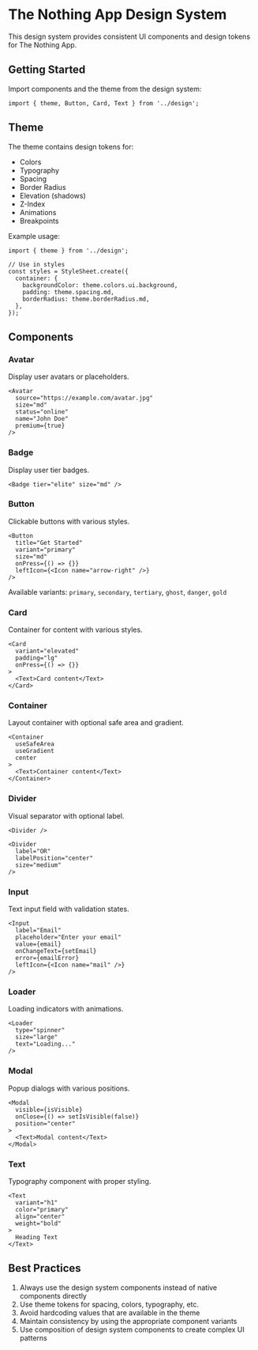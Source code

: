 # The Nothing App Design System

This design system provides consistent UI components and design tokens for The Nothing App.

## Getting Started

Import components and the theme from the design system:

```tsx
import { theme, Button, Card, Text } from '../design';
```

## Theme

The theme contains design tokens for:

- Colors
- Typography
- Spacing
- Border Radius
- Elevation (shadows)
- Z-Index
- Animations
- Breakpoints

Example usage:

```tsx
import { theme } from '../design';

// Use in styles
const styles = StyleSheet.create({
  container: {
    backgroundColor: theme.colors.ui.background,
    padding: theme.spacing.md,
    borderRadius: theme.borderRadius.md,
  },
});
```

## Components

### Avatar

Display user avatars or placeholders.

```tsx
<Avatar
  source="https://example.com/avatar.jpg"
  size="md"
  status="online"
  name="John Doe"
  premium={true}
/>
```

### Badge

Display user tier badges.

```tsx
<Badge tier="elite" size="md" />
```

### Button

Clickable buttons with various styles.

```tsx
<Button
  title="Get Started"
  variant="primary"
  size="md"
  onPress={() => {}}
  leftIcon={<Icon name="arrow-right" />}
/>
```

Available variants: `primary`, `secondary`, `tertiary`, `ghost`, `danger`, `gold`

### Card

Container for content with various styles.

```tsx
<Card
  variant="elevated"
  padding="lg"
  onPress={() => {}}
>
  <Text>Card content</Text>
</Card>
```

### Container

Layout container with optional safe area and gradient.

```tsx
<Container
  useSafeArea
  useGradient
  center
>
  <Text>Container content</Text>
</Container>
```

### Divider

Visual separator with optional label.

```tsx
<Divider />

<Divider
  label="OR"
  labelPosition="center"
  size="medium"
/>
```

### Input

Text input field with validation states.

```tsx
<Input
  label="Email"
  placeholder="Enter your email"
  value={email}
  onChangeText={setEmail}
  error={emailError}
  leftIcon={<Icon name="mail" />}
/>
```

### Loader

Loading indicators with animations.

```tsx
<Loader
  type="spinner"
  size="large"
  text="Loading..."
/>
```

### Modal

Popup dialogs with various positions.

```tsx
<Modal
  visible={isVisible}
  onClose={() => setIsVisible(false)}
  position="center"
>
  <Text>Modal content</Text>
</Modal>
```

### Text

Typography component with proper styling.

```tsx
<Text
  variant="h1"
  color="primary"
  align="center"
  weight="bold"
>
  Heading Text
</Text>
```

## Best Practices

1. Always use the design system components instead of native components directly
2. Use theme tokens for spacing, colors, typography, etc.
3. Avoid hardcoding values that are available in the theme
4. Maintain consistency by using the appropriate component variants
5. Use composition of design system components to create complex UI patterns
